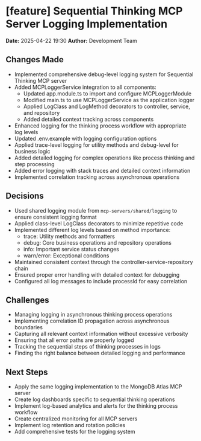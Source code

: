 # [feature] Sequential Thinking MCP Server Logging Implementation

**Date:** 2025-04-22 19:30
**Author:** Development Team

## Changes Made
- Implemented comprehensive debug-level logging system for Sequential Thinking MCP server
- Added MCPLoggerService integration to all components:
  - Updated app.module.ts to import and configure MCPLoggerModule
  - Modified main.ts to use MCPLoggerService as the application logger
  - Applied LogClass and LogMethod decorators to controller, service, and repository
  - Added detailed context tracking across components
- Enhanced logging for the thinking process workflow with appropriate log levels
- Updated .env.example with logging configuration options
- Applied trace-level logging for utility methods and debug-level for business logic
- Added detailed logging for complex operations like process thinking and step processing
- Added error logging with stack traces and detailed context information
- Implemented correlation tracking across asynchronous operations

## Decisions
- Used shared logging module from `mcp-servers/shared/logging` to ensure consistent logging format
- Applied class-level LogClass decorators to minimize repetitive code
- Implemented different log levels based on method importance:
  - trace: Utility methods and formatters
  - debug: Core business operations and repository operations 
  - info: Important service status changes
  - warn/error: Exceptional conditions
- Maintained consistent context through the controller-service-repository chain
- Ensured proper error handling with detailed context for debugging
- Configured all log messages to include processId for easy correlation

## Challenges
- Managing logging in asynchronous thinking process operations
- Implementing correlation ID propagation across asynchronous boundaries
- Capturing all relevant context information without excessive verbosity
- Ensuring that all error paths are properly logged
- Tracking the sequential steps of thinking processes in logs
- Finding the right balance between detailed logging and performance

## Next Steps
- Apply the same logging implementation to the MongoDB Atlas MCP server
- Create log dashboards specific to sequential thinking operations
- Implement log-based analytics and alerts for the thinking process workflow
- Create centralized monitoring for all MCP servers
- Implement log retention and rotation policies
- Add comprehensive tests for the logging system
